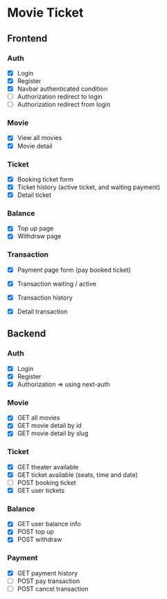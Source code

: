 # Movie Ticket



## Frontend

### Auth
- [x] Login 
- [x] Register
- [x] Navbar authenticated condition
- [ ] Authorization redirect to login
- [ ] Authorization redirect from login

### Movie
- [x] View all movies
- [x] Movie detail

### Ticket
- [x] Booking ticket form
- [x] Ticket history (active ticket, and waiting payment)
- [x] Detail ticket
 
### Balance
- [x] Top up page
- [x] Withdraw page

### Transaction
- [x] Payment page form (pay booked ticket)
- [x] Transaction waiting / active
- [x] Transaction history
- [x] Detail transaction





## Backend

### Auth
- [x] Login
- [x] Register
- [x] Authorization => using next-auth

### Movie
- [x] GET all movies
- [x] GET movie detail by id
- [x] GET movie detail by slug

### Ticket
- [x] GET theater available
- [x] GET ticket available (seats, time and date)
- [ ] POST booking ticket
- [x] GET user tickets

### Balance
- [x] GET user balance info 
- [x] POST top up
- [x] POST withdraw

### Payment
- [x] GET payment history
- [ ] POST pay transaction
- [ ] POST cancel transaction
